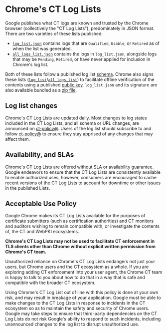 # Chrome's CT Log Lists

Google publishes what CT logs are known and trusted by the Chrome browser
(collectively the "CT Log Lists"), predominately in JSON format. There are two
varieties of these lists published:

 * [`log_list.json`](https://www.gstatic.com/ct/log_list/v3/log_list.json)
   contains logs that are `Qualified`, `Usable`, or `Retired` as of when the
   list was generated.
 * [`all_logs_list.json`](https://www.gstatic.com/ct/log_list/v3/all_logs_list.json)
   contains the logs in `log_list.json`, alongside logs that may be `Pending`,
   `Retired`, or have never applied for inclusion in Chrome's log list.

Both of these lists follow a published log list
[schema](https://www.gstatic.com/ct/log_list/v3/log_list_schema.json). Chrome
also signs these lists
([`log_list`](https://www.gstatic.com/ct/log_list/v3/log_list.sig)/[`all_logs_list`](https://www.gstatic.com/ct/log_list/v3/all_logs_list.sig))
to facilitate offline verification of the
contents using a published [public
key](https://www.gstatic.com/ct/log_list/v3/log_list_pubkey.pem).
`log_list.json` and its signature are also available bundled as a [zip
file](https://www.gstatic.com/ct/log_list/v3/log_list.zip).

## Log list changes
Chrome's CT Log Lists are updated daily. Most changes to log states included in
the CT Log Lists, and all schema or URL changes, are announced on
[ct-policy@](https://groups.google.com/a/chromium.org/g/ct-policy/). Users of
the log list should subscribe to and follow
[ct-policy@](https://groups.google.com/a/chromium.org/g/ct-policy/) to ensure
they stay apprised of any changes that may affect them.

## Availability, and SLAs
Chrome's CT Log Lists are offered without SLA or availability guarantee. Google
endeavors to ensure that the CT Log Lists are consistently available to enable
authorized uses, however, consumers are encouraged to cache recent versions of
the CT Log Lists to account for downtime or other issues in the published Lists.

## Acceptable Use Policy
Google Chrome makes its CT Log Lists available for the purposes of certificate
submitters (such as certification authorities) and CT monitors and auditors
wishing to remain compatible with, or investigate the contents of, the CT and
WebPKI ecosystems.

**Chrome's CT Log Lists may not be used to facilitate CT enforcement in TLS
clients other than Chrome without explicit written permission from Chrome's CT
team.**

Unauthorized reliance on Chrome's CT Log Lists endangers not just your users,
but Chrome users and the CT ecosystem as a whole. If you are exploring adding CT
enforcement into your user agent, the Chrome CT team is happy to talk to you
about how to do that in a way that is safe and compatible with the broader CT
ecosystem.

Using Chrome's CT Log List out of line with this policy is done at your own
risk, and may result in breakage of your application. Google must be able to
make changes to the CT Log Lists in response to incidents in the CT ecosystem so
as to maintain the safety and security of Chrome users. Google may take steps to
ensure that third-party dependencies on the CT Log Lists do not risk Google's
ability to respond to such incidents, including unannounced changes to the log
list to disrupt unauthorized use.

